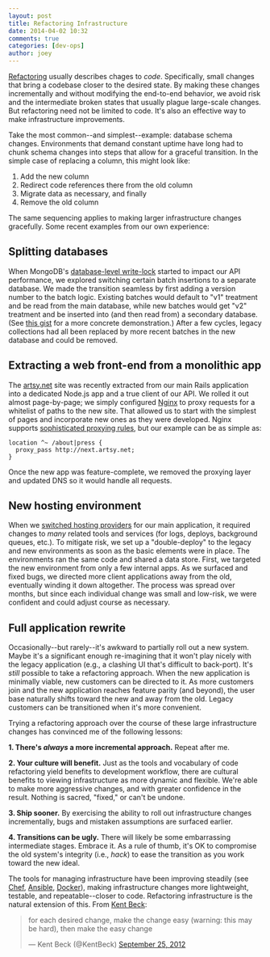 ```yaml
---
layout: post
title: Refactoring Infrastructure
date: 2014-04-02 10:32
comments: true
categories: [dev-ops]
author: joey
---
```


[Refactoring](http://martinfowler.com/books/refactoring.html) usually describes chages to _code_. Specifically, small changes that bring a codebase closer to the desired state. By making these changes incrementally and without modifying the end-to-end behavior, we avoid risk and the intermediate broken states that usually plague large-scale changes. But refactoring need not be limited to code. It's also an effective way to make infrastructure improvements.

Take the most common--and simplest--example: database schema changes. Environments that demand constant uptime have long had to chunk schema changes into steps that allow for a graceful transition. In the simple case of replacing a column, this might look like:

1. Add the new column
2. Redirect code references there from the old column
3. Migrate data as necessary, and finally
4. Remove the old column

The same sequencing applies to making larger infrastructure changes gracefully. Some recent examples from our own experience:

<!-- more -->

Splitting databases
---

When MongoDB's [database-level write-lock](http://docs.mongodb.org/manual/faq/concurrency/) started to impact our API performance, we explored switching certain batch insertions to a separate database. We made the transition seamless by first adding a version number to the batch logic. Existing batches would default to "v1" treatment and be read from the main database, while new batches would get "v2" treatment and be inserted into (and then read from) a secondary database. (See [this gist](https://gist.github.com/joeyAghion/9955727) for a more concrete demonstration.) After a few cycles, legacy collections had all been replaced by more recent batches in the new database and could be removed.

Extracting a web front-end from a monolithic app
---

The [artsy.net](https://artsy.net) site was recently extracted from our main Rails application into a dedicated Node.js app and a true client of our API. We rolled it out almost page-by-page; we simply configured [Nginx](http://wiki.nginx.org/Main) to proxy requests for a whitelist of paths to the new site. That allowed us to start with the simplest of pages and incorporate new ones as they were developed. Nginx supports [sophisticated proxying rules](http://nginx.org/en/docs/http/ngx_http_proxy_module.html#proxy_pass), but our example can be as simple as:

```
location ^~ /about|press {
  proxy_pass http://next.artsy.net;
}
```

Once the new app was feature-complete, we removed the proxying layer and updated DNS so it would handle all requests.

New hosting environment
---

When we [switched hosting providers](http://artsy.github.io/blog/2013/08/27/introduction-to-aws-opsworks/) for our main application, it required changes to _many_ related tools and services (for logs, deploys, background queues, etc.). To mitigate risk, we set up a "double-deploy" to the legacy and new environments as soon as the basic elements were in place. The environments ran the same code and shared a data store. First, we targeted the new environment from only a few internal apps. As we surfaced and fixed bugs, we directed more client applications away from the old, eventually winding it down altogether. The process was spread over months, but since each individual change was small and low-risk, we were confident and could adjust course as necessary.

Full application rewrite
---

Occasionally--but rarely--it's awkward to partially roll out a new system. Maybe it's a significant enough re-imagining that it won't play nicely with the legacy application (e.g., a clashing UI that's difficult to back-port). It's _still_ possible to take a refactoring approach. When the new application is minimally viable, new customers can be directed to it. As more customers join and the new application reaches feature parity (and beyond), the user base naturally shifts toward the new and away from the old. Legacy customers can be transitioned when it's more convenient.

Trying a refactoring approach over the course of these large infrastructure changes has convinced me of the following lessons:

**1. There's _always_ a more incremental approach.** Repeat after me.

**2. Your culture will benefit.** Just as the tools and vocabulary of code refactoring yield benefits to development workflow, there are cultural benefits to viewing infrastructure as more dynamic and flexible. We're able to make more aggressive changes, and with greater confidence in the result. Nothing is sacred, "fixed," or can't be undone.

**3. Ship sooner.** By exercising the ability to roll out infrastructure changes incrementally, bugs and mistaken assumptions are surfaced earlier.

**4. Transitions can be ugly.** There will likely be some embarrassing intermediate stages. Embrace it. As a rule of thumb, it's OK to compromise the old system's integrity (i.e., _hack_) to ease the transition as you work toward the new ideal.

The tools for managing infrastructure have been improving steadily (see [Chef](http://www.getchef.com/chef/), [Ansible](http://www.ansible.com/home), [Docker](https://www.docker.io/)), making infrastructure changes more lightweight, testable, and repeatable--closer to code. Refactoring infrastructure is the natural extension of this. From [Kent Beck](https://twitter.com/KentBeck):

<blockquote class="twitter-tweet" lang="en"><p>for each desired change, make the change easy (warning: this may be hard), then make the easy change</p>&mdash; Kent Beck (@KentBeck) <a href="https://twitter.com/KentBeck/statuses/250733358307500032">September 25, 2012</a></blockquote>
<script async src="//platform.twitter.com/widgets.js" charset="utf-8"></script>
